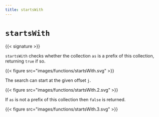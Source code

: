 ```yaml
---
title: startsWith
---
```


# `startsWith`

{{< signature >}}

`startsWith` checks whether the collection `as` is a prefix of this collection, returning `true` if so.

{{< figure src="images/functions/startsWith.svg" >}}

The search can start at the given offset `j`.

{{< figure src="images/functions/startsWith.2.svg" >}}

If `as` is not a prefix of this collection then `false` is returned.

{{< figure src="images/functions/startsWith.3.svg" >}}
